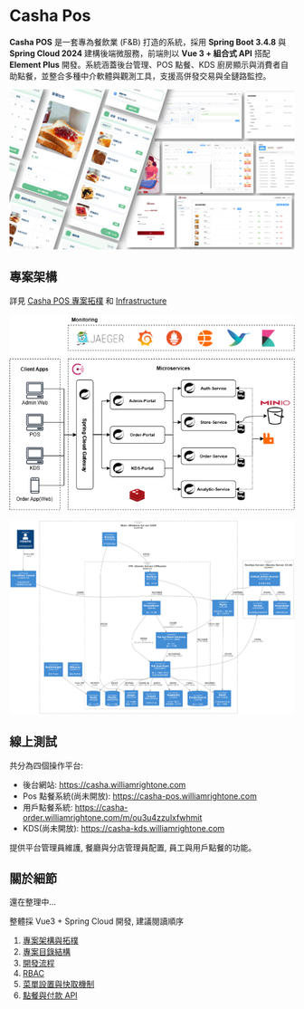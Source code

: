 # Casha Pos

**Casha POS** 是一套專為餐飲業 (F&B) 打造的系統，採用 **Spring Boot 3.4.8** 與 **Spring Cloud 2024** 建構後端微服務，前端則以 **Vue 3 + 組合式 API** 搭配 **Element Plus** 開發。系統涵蓋後台管理、POS 點餐、KDS 廚房顯示與消費者自助點餐，並整合多種中介軟體與觀測工具，支援高併發交易與全鏈路監控。

![cover](/asset/casha-cover.png)

## 專案架構

詳見 [Casha POS 專案拓樸](/archite/service-typology.md) 和 [Infrastructure](/archite/folder-structure.md)

![preview](/asset/casha-typo.png)

![preview](/asset/casha-infra.png)

## 線上測試

共分為四個操作平台:

* 後台網站: https://casha.williamrightone.com
* Pos 點餐系統(尚未開放): https://casha-pos.williamrightone.com
* 用戶點餐系統: https://casha-order.williamrightone.com/m/ou3u4zzulxfwhmit
* KDS(尚未開放): https://casha-kds.williamrightone.com

提供平台管理員維護, 餐廳與分店管理員配置, 員工與用戶點餐的功能。

## 關於細節

還在整理中...

整體採 Vue3 + Spring Cloud 開發, 建議閱讀順序

1. [專案架構與拓樸](/archite/service-typology.md)
2. [專案目錄結構](/archite/folder-structure.md)
3. [開發流程](/spec/development.md)
4. [RBAC](/spec/common/rbac.md)
5. [菜單設置與快取機制](/spec/usecase/menu.md)
6. [點餐與付款 API](/spec/usecase/order.md)
